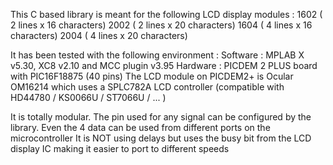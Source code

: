 This C based library is meant for the following LCD display modules : 
1602 ( 2 lines x 16 characters) 
2002 ( 2 lines x 20 characters) 
1604 ( 4 lines x 16 characters) 
2004 ( 4 lines x 20 characters)

It has been tested with the following environment : 
Software : MPLAB X v5.30, XC8 v2.10 and MCC plugin v3.95 
Hardware : PICDEM 2 PLUS board with PIC16F18875 (40 pins) 
The LCD module on PICDEM2+ is Ocular OM16214 which uses a SPLC782A LCD controller (compatible with HD44780 / KS0066U / ST7066U / ... )

It is totally modular. The pin used for any signal can be configured by the library. 
Even the 4 data can be used from different ports on the microcontroller It is NOT using delays but uses the busy bit from the LCD display IC making it easier to port to different speeds
